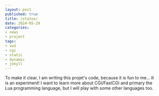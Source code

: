 ```yaml
---
layout: post
published: true
title: /status/
date: 2024-05-29
categories:
- news
- project
tags:
- xw3
- cgi
- static
- dynamic
- jekyll
---
```


To make it clear, I am writing this projet's code, because it is fun to me... It is an experiment! I want to learn more about CGI/FastCGI and primary the Lua programming language, but I will play with some other languages too.



